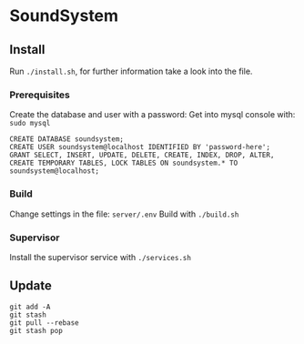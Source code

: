 
# SoundSystem


## Install

Run `./install.sh`, for further information take a look into the file.

### Prerequisites

Create the database and user with a password:
Get into mysql console with: `sudo mysql`

```mysql
CREATE DATABASE soundsystem;
CREATE USER soundsystem@localhost IDENTIFIED BY 'password-here';
GRANT SELECT, INSERT, UPDATE, DELETE, CREATE, INDEX, DROP, ALTER, CREATE TEMPORARY TABLES, LOCK TABLES ON soundsystem.* TO soundsystem@localhost;
```

### Build

Change settings in the file: `server/.env`
Build with `./build.sh`

### Supervisor

Install the supervisor service with `./services.sh`

## Update

```
git add -A
git stash
git pull --rebase
git stash pop
```

